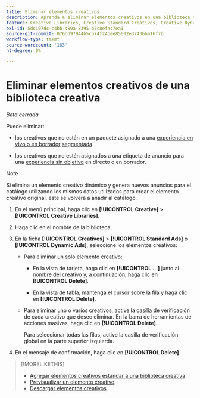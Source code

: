 ```yaml
---
title: Eliminar elementos creativos
description: Aprenda a eliminar elementos creativos en una biblioteca creativa.
feature: Creative Libraries, Creative Standard Creatives, Creative Dynamic Creatives
exl-id: 5dc197dc-c4bb-489a-8395-b7c8efa47ea1
source-git-commit: 076dd97944b5cb74f24bee85602e3743bba16f7b
workflow-type: tm+mt
source-wordcount: '183'
ht-degree: 0%

---
```


# Eliminar elementos creativos de una biblioteca creativa

*Beta cerrada*

Puede eliminar:

* los creativos que no están en un paquete asignado a una [experiencia en vivo o en borrador](/help/creative/experiences/experience-about.md#experience-statuses-experience-statuses) [segmentada](/help/creative/experiences/experience-about.md).

* los creativos que no estén asignados a una etiqueta de anuncio para una [experiencia sin objetivo](/help/creative/experiences/experience-about.md) en directo o en borrador.

>[!NOTE]
>
>Si elimina un elemento creativo dinámico y genera nuevos anuncios para el catálogo utilizando los mismos datos utilizados para crear el elemento creativo original, este se volverá a añadir al catálogo.

1. En el menú principal, haga clic en **[!UICONTROL Creative]** > **[!UICONTROL Creative Libraries]**.

1. Haga clic en el nombre de la biblioteca.

1. En la ficha **[!UICONTROL Creatives]** > **[!UICONTROL Standard Ads]** o **[!UICONTROL Dynamic Ads]**, seleccione los elementos creativos:

   * Para eliminar un solo elemento creativo:

      * En la vista de tarjeta, haga clic en **[!UICONTROL ...]** junto al nombre del creativo y, a continuación, haga clic en **[!UICONTROL Delete]**.

      * En la vista de tabla, mantenga el cursor sobre la fila y haga clic en **[!UICONTROL Delete]**.

   * Para eliminar uno o varios creativos, active la casilla de verificación de cada creativo que desee eliminar. En la barra de herramientas de acciones masivas, haga clic en **[!UICONTROL Delete]**.

     Para seleccionar todas las filas, active la casilla de verificación global en la parte superior izquierda.

1. En el mensaje de confirmación, haga clic en **[!UICONTROL Delete]**.

>[!MORELIKETHIS]
>
>* [Agregar elementos creativos estándar a una biblioteca creativa](creative-add-standard.md)
>* [Previsualizar un elemento creativo](creative-preview.md)
>* [Descargar elementos creativos](creative-download.md)
